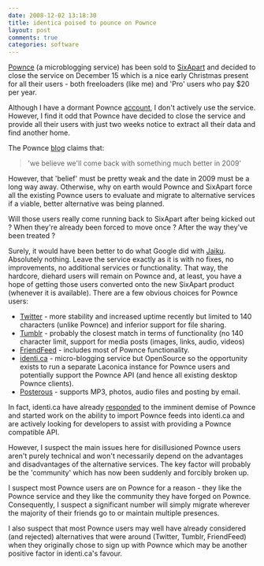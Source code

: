 ```yaml
---
date: 2008-12-02 13:18:30
title: identica poised to pounce on Pownce
layout: post
comments: true
categories: software
---
```

[Pownce](http://pownce.com/) (a microblogging service) has been sold to
[SixApart](http://www.sixapart.com/blog/2008/12/welcome-pownce-team.html)
and decided to close the service on December 15 which is a nice early
Christmas present for all their users - both freeloaders (like me) and
'Pro' users who pay $20 per year.

Although I have a dormant Pownce [account](http://pownce.com/andycowl/),
I don't actively use the service. However, I find it odd that Pownce
have decided to close the service and provide all their users with just
two weeks notice to extract all their data and find another home.

The Pownce
[blog](http://blog.pownce.com/2008/12/01/goodbye-pownce-hello-six-apart/)
claims that:

> 'we believe we'll come back with something much better in 2009'

However, that 'belief' must be pretty weak and the date in 2009 must be
a long way away. Otherwise, why on earth would Pownce and SixApart force
all the existing Pownce users to evaluate and migrate to alternative
services if a viable, better alternative was being planned.

Will those users really come running back to SixApart after being kicked
out ? When they're already been forced to move once ? After the way
they've been treated ?

Surely, it would have been better to do what Google did with
[Jaiku](http://www.jaiku.com/). Absolutely nothing. Leave the service
exactly as it is with no fixes, no improvements, no additional services
or functionality. That way, the hardcore, diehard users will remain on
Pownce and, at least, you have a hope of getting those users converted
onto the new SixApart product (whenever it is available).
There are a few obvious choices for Pownce users:

- [Twitter](http://twitter.com/) - more stability and increased uptime
  recently but limited to 140 characters (unlike Pownce) and inferior
  support for file sharing.
- [Tumblr](http://www.tumblr.com/) - probably the closest match in
  terms of functionality (no 140 character limit, support for media
  posts (images, links, audio, videos)
- [FriendFeed](http://friendfeed.com/) - includes most of Pownce
  functionality.
- [identi.ca](http://identi.ca/) - micro-blogging service but
  OpenSource so the opportunity exists to run a separate Laconica
  instance for Pownce users and potentially support the Pownce API
  (and hence all existing desktop Pownce clients).
- [Posterous](http://posterous.com/) - supports MP3, photos, audio
  files and posting by email.

In fact, identi.ca have already
[responded](http://controlyourself.ca/2008/12/01/congratulations-to-pownce/)
to the imminent demise of Pownce and started work on the ability to
import Pownce feeds into identi.ca and are actively looking for
developers to assist with providing a Pownce compatible API.

However, I suspect the main issues here for disillusioned Pownce users
aren't purely technical and won't necessarily depend on the advantages
and disadvantages of the alternative services. The key factor will
probably be the 'community' which has now been suddenly and forcibly
broken up.

I suspect most Pownce users are on Pownce for a reason - they like the
Pownce service and they like the community they have forged on Pownce.
Consequently, I suspect a significant number will simply migrate
wherever the majority of their friends go to or maintain multiple
presences.

I also suspect that most Pownce users may well have already considered
(and rejected) alternatives that were around (Twitter, Tumblr,
FriendFeed) when they originally chose to sign up with Pownce which may
be another positive factor in identi.ca's favour.

